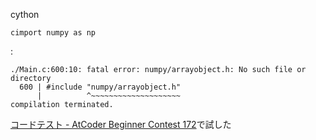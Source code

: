 
cython

```
cimport numpy as np
```

:

```
./Main.c:600:10: fatal error: numpy/arrayobject.h: No such file or directory
  600 | #include "numpy/arrayobject.h"
      |          ^~~~~~~~~~~~~~~~~~~~~
compilation terminated.
```


[コードテスト - AtCoder Beginner Contest 172](https://atcoder.jp/contests/abc172/custom_test)で試した
